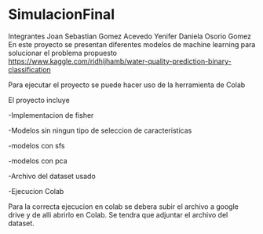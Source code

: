 # SimulacionFinal
Integrantes
Joan Sebastian Gomez Acevedo
Yenifer Daniela Osorio Gomez
En este proyecto se presentan diferentes modelos de machine learning para solucionar el problema propuesto
https://www.kaggle.com/ridhijhamb/water-quality-prediction-binary-classification

Para ejecutar el proyecto se puede hacer uso de la herramienta de Colab 

El proyecto incluye

  -Implementacion de fisher
  
  -Modelos sin ningun tipo de seleccion de caracteristicas
  
  -modelos con sfs
  
  -modelos con pca
  
  -Archivo del dataset usado
  
  
-Ejecucion Colab

Para la correcta ejecucion en colab se debera subir el archivo a google drive y de alli abrirlo en Colab.
Se tendra que adjuntar el archivo del dataset.
